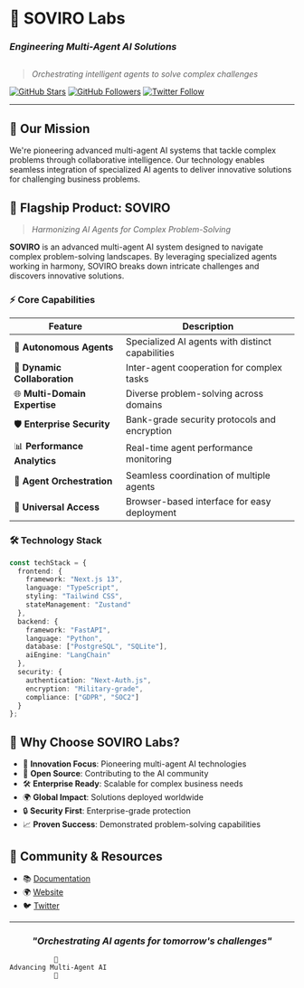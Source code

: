  # 🌌 SOVIRO Labs
  ### *Engineering Multi-Agent AI Solutions*
  <img src="" />
</div>

> *Orchestrating intelligent agents to solve complex challenges*

[![GitHub Stars](https://img.shields.io/github/stars/SOVIRO-Labs?style=for-the-badge)](https://github.com/SOVIROlabs)
[![GitHub Followers](https://img.shields.io/github/followers/SOVIRO-Labs?style=for-the-badge)](https://github.com/SOVIROlabs)
[![Twitter Follow](https://img.shields.io/twitter/follow/SOVIROlabs?style=for-the-badge)](https://x.com/SOVIRO_ai)

---

## 🚀 Our Mission
We're pioneering advanced multi-agent AI systems that tackle complex problems through collaborative intelligence. Our technology enables seamless integration of specialized AI agents to deliver innovative solutions for challenging business problems.

## 🌟 Flagship Product: SOVIRO
> *Harmonizing AI Agents for Complex Problem-Solving*

**SOVIRO** is an advanced multi-agent AI system designed to navigate complex problem-solving landscapes. By leveraging specialized agents working in harmony, SOVIRO breaks down intricate challenges and discovers innovative solutions.

### ⚡ Core Capabilities

<div align="center">

| Feature | Description |
|---------|-------------|
| 🤖 **Autonomous Agents** | Specialized AI agents with distinct capabilities |
| 🔄 **Dynamic Collaboration** | Inter-agent cooperation for complex tasks |
| 🌐 **Multi-Domain Expertise** | Diverse problem-solving across domains |
| 🛡️ **Enterprise Security** | Bank-grade security protocols and encryption |
| 📊 **Performance Analytics** | Real-time agent performance monitoring |
| 🤝 **Agent Orchestration** | Seamless coordination of multiple agents |
| 📱 **Universal Access** | Browser-based interface for easy deployment |

</div>

### 🛠️ Technology Stack
```typescript
const techStack = {
  frontend: {
    framework: "Next.js 13",
    language: "TypeScript",
    styling: "Tailwind CSS",
    stateManagement: "Zustand"
  },
  backend: {
    framework: "FastAPI",
    language: "Python",
    database: ["PostgreSQL", "SQLite"],
    aiEngine: "LangChain"
  },
  security: {
    authentication: "Next-Auth.js",
    encryption: "Military-grade",
    compliance: ["GDPR", "SOC2"]
  }
};
```

## 💫 Why Choose SOVIRO Labs?

- 🔬 **Innovation Focus**: Pioneering multi-agent AI technologies
- 🤝 **Open Source**: Contributing to the AI community
- 🛠️ **Enterprise Ready**: Scalable for complex business needs
- 🌍 **Global Impact**: Solutions deployed worldwide
- 🔒 **Security First**: Enterprise-grade protection
- 📈 **Proven Success**: Demonstrated problem-solving capabilities

## 🌱 Community & Resources

- 📚 [Documentation](https://kevinhumala012s-organization.gitbook.io/SOVIRO/~/changes/gfgZ00e7OiDnTUY4LlJU)
- 🌍 [Website](https://SOVIRO.ai/)
- 🐦 [Twitter](https://x.com/SOVIRO_ai)

---

<div align="center">

### *"Orchestrating AI agents for tomorrow's challenges"*

</div>

```ascii
           🌟
Advancing Multi-Agent AI
           🚀
```
